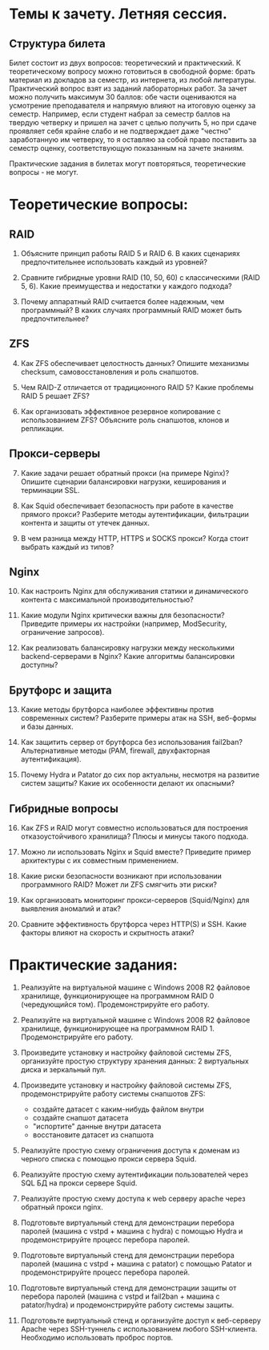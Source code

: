 # Темы к зачету. Летняя сессия.

## Структура билета

Билет состоит из двух вопросов: теоретический и практический. К теоретическому вопросу можно готовиться в свободной форме: брать материал из докладов за семестр, из интернета, из любой литературы. Практический вопрос взят из заданий лабораторных работ. За зачет можно получить максимум 30 баллов: обе части оцениваются на усмотрение преподавателя и напрямую влияют на итоговую оценку за семестр. Например, если студент набрал за семестр баллов на твердую четверку и пришел на зачет с целью получить 5, но при сдаче проявляет себя крайне слабо и не подтверждает даже "честно" заработанную им четверку, то я оставляю за собой право поставить за семестр оценку, соответствующую показанным на зачете знаниям.

Практические задания в билетах могут повторяться, теоретические вопросы - не могут.

# Теоретические вопросы: 

## RAID

1) Объясните принцип работы RAID 5 и RAID 6. В каких сценариях предпочтительнее использовать каждый из уровней?

2) Сравните гибридные уровни RAID (10, 50, 60) с классическими (RAID 5, 6). Какие преимущества и недостатки у каждого подхода?

3) Почему аппаратный RAID считается более надежным, чем программный? В каких случаях программный RAID может быть предпочтительнее?

## ZFS

4) Как ZFS обеспечивает целостность данных? Опишите механизмы checksum, самовосстановления и роль снапшотов.

5) Чем RAID-Z отличается от традиционного RAID 5? Какие проблемы RAID 5 решает ZFS?

6) Как организовать эффективное резервное копирование с использованием ZFS? Объясните роль снапшотов, клонов и репликации.

## Прокси-серверы

7) Какие задачи решает обратный прокси (на примере Nginx)? Опишите сценарии балансировки нагрузки, кеширования и терминации SSL.

8) Как Squid обеспечивает безопасность при работе в качестве прямого прокси? Разберите методы аутентификации, фильтрации контента и защиты от утечек данных.

9) В чем разница между HTTP, HTTPS и SOCKS прокси? Когда стоит выбрать каждый из типов?

## Nginx

10) Как настроить Nginx для обслуживания статики и динамического контента с максимальной производительностью?

11) Какие модули Nginx критически важны для безопасности? Приведите примеры их настройки (например, ModSecurity, ограничение запросов).

12) Как реализовать балансировку нагрузки между несколькими backend-серверами в Nginx? Какие алгоритмы балансировки доступны?

## Брутфорс и защита

13) Какие методы брутфорса наиболее эффективны против современных систем? Разберите примеры атак на SSH, веб-формы и базы данных.

14) Как защитить сервер от брутфорса без использования fail2ban? Альтернативные методы (PAM, firewall, двухфакторная аутентификация).

15) Почему Hydra и Patator до сих пор актуальны, несмотря на развитие систем защиты? Какие их особенности делают их опасными?

## Гибридные вопросы

16) Как ZFS и RAID могут совместно использоваться для построения отказоустойчивого хранилища? Плюсы и минусы такого подхода.

17) Можно ли использовать Nginx и Squid вместе? Приведите пример архитектуры с их совместным применением.

18) Какие риски безопасности возникают при использовании программного RAID? Может ли ZFS смягчить эти риски?

19) Как организовать мониторинг прокси-серверов (Squid/Nginx) для выявления аномалий и атак?

20) Сравните эффективность брутфорса через HTTP(S) и SSH. Какие факторы влияют на скорость и скрытность атаки?

# Практические задания:

1) Реализуйте на виртуальной машине с Windows 2008 R2 файловое хранилище, функционирующее на программном RAID 0 (чередующийся том). Продемонстрируйте его работу.

2) Реализуйте на виртуальной машине с Windows 2008 R2 файловое хранилище, функционирующее на программном RAID 1. Продемонстрируйте его работу.

3) Произведите установку и настройку файловой системы ZFS, организуйте простую структуру хранения данных: 2 виртуальных диска и зеркальный пул.

4) Произведите установку и настройку файловой системы ZFS, продемонстрируйте работу системы снапшотов ZFS: 
    - создайте датасет с каким-нибудь файлом внутри 
    - создайте снапшот датасета
    - "испортите" данные внутри датасета
    - восстановите датасет из снапшота

5) Реализуйте простую схему ограничения доступа к доменам из черного списка с помощью прокси сервера Squid.

6) Реализуйте простую схему аутентификации пользователей через SQL БД на прокси сервере Squid.

7) Реализуйте простую схему доступа к web серверу apache через обратный прокси nginx.

8) Подготовьте виртуальный стенд для демонстрации перебора паролей (машина с vstpd + машина с hydra) с помощью Hydra и продемонстрируйте процесс перебора паролей. 

9) Подготовьте виртуальный стенд для демонстрации перебора паролей (машина с vstpd + машина с patator) с помощью Patator и продемонстрируйте процесс перебора паролей. 

10) Подготовьте виртуальный стенд для демонстрации защиты от перебора паролей (машина с vstpd и fail2ban + машина с patator/hydra) и продемонстрируйте работу системы защиты.

11) Подготовьте виртуальный стенд и организуйте доступ к веб-серверу Apache через SSH-туннель с использованием любого SSH-клиента. Необходимо использовать проброс портов.